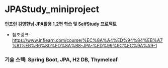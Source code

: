 # JPAStudy_miniproject

**인프런 김영한님 JPA활용 1,2편 학습 및 SelfStudy 프로젝트**
* 참조링크: <https://www.inflearn.com/course/%EC%8A%A4%ED%94%84%EB%A7%81%EB%B6%80%ED%8A%B8-JPA-%ED%99%9C%EC%9A%A9-1>

### 기술 스텍: Spring Boot, JPA, H2 DB, Thymeleaf
